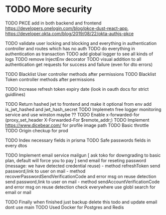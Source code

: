 

TODO More security
========================================================
TODO PKCE add in both backend and frontend
 https://developers.onelogin.com/blog/pkce-dust-react-app,
 https://developer.okta.com/blog/2019/08/22/okta-authjs-pkce

TODO validate user locking and blocking and everything in authentication controller and routes which has no auth
TODO do everything in authentication as transaction
TODO add global logger to see all kinds of logs
TODO remove InjectEnv decorator
TODO visual addition to all authentication get requests for success and failure (even for dto errors)




TODO Blacklist User controller methods after permissions
TODO Blacklist Token controller methods after permissions

TODO Increase refresh token expiry date (look in oauth docs for strict guidlines)

TODO Return hashed jwt to frontend and make it optional from env add is_jwt_hashed and jwt_hash_secret
TODO Implemetn free logger monitoring service and use winston maybe ??
TODO Enable x-forwarded-for (proxy_set_header X-Forwarded-For $remote_addr;)
TODO Implement https://www.dicebear.com/ for profile image path
TODO Basic throttle
TODO Origin checkup for prod

TODO Index necessary fields in prisma
TODO Safe passwords fields in every dtos



TODO Implement email service mailgun
  [ ask toko for downgrading to basic plan, default will force you to pay ]
  send email for reseting password (message: we have detected credential reuse) - method refreshToken
  send password,link to user on mail - method recoverPasswordSendVerificationCode and error msg on reuse detection
  send password,link to user on mail - method sendAccountVerificationCode and error msg on reuse detection
  check everywhere use globl search for email or mail


TODO Finally when finished just backup delete this todo and update email dont use main
TODO Used Docker for Postgres and Redis